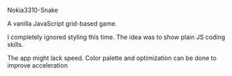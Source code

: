 Nokia3310-Snake

A vanilla JavaScript grid-based game.

I completely ignored styling this time. The idea was to show plain JS coding skills. 

The app might lack speed. Color palette and optimization can be done to improve acceleration 